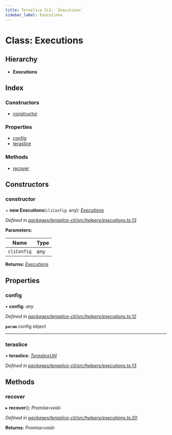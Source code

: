```yaml
---
title: Teraslice CLI: `Executions`
sidebar_label: Executions
---
```


# Class: Executions

## Hierarchy

* **Executions**

## Index

### Constructors

* [constructor](executions.md#constructor)

### Properties

* [config](executions.md#config)
* [teraslice](executions.md#teraslice)

### Methods

* [recover](executions.md#recover)

## Constructors

###  constructor

\+ **new Executions**(`cliConfig`: any): *[Executions](executions.md)*

*Defined in [packages/teraslice-cli/src/helpers/executions.ts:13](https://github.com/terascope/teraslice/blob/653cf7530/packages/teraslice-cli/src/helpers/executions.ts#L13)*

**Parameters:**

Name | Type |
------ | ------ |
`cliConfig` | any |

**Returns:** *[Executions](executions.md)*

## Properties

###  config

• **config**: *any*

*Defined in [packages/teraslice-cli/src/helpers/executions.ts:12](https://github.com/terascope/teraslice/blob/653cf7530/packages/teraslice-cli/src/helpers/executions.ts#L12)*

**`param`** config object

___

###  teraslice

• **teraslice**: *[TerasliceUtil](terasliceutil.md)*

*Defined in [packages/teraslice-cli/src/helpers/executions.ts:13](https://github.com/terascope/teraslice/blob/653cf7530/packages/teraslice-cli/src/helpers/executions.ts#L13)*

## Methods

###  recover

▸ **recover**(): *Promise‹void›*

*Defined in [packages/teraslice-cli/src/helpers/executions.ts:20](https://github.com/terascope/teraslice/blob/653cf7530/packages/teraslice-cli/src/helpers/executions.ts#L20)*

**Returns:** *Promise‹void›*

